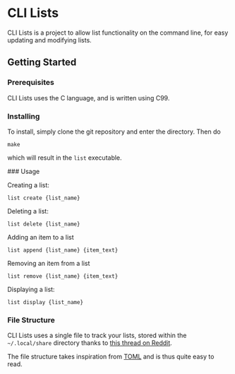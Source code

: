 # CLI Lists

CLI Lists is a project to allow list functionality on the command line, for easy updating and modifying lists.

## Getting Started

### Prerequisites

CLI Lists uses the C language, and is written using C99.

### Installing

To install, simply clone the git repository and enter the directory. Then do

`make`

which will result in the `list` executable.

### Usage

Creating a list:

`list create {list_name}`

Deleting a list:

`list delete {list_name}`

Adding an item to a list

`list append {list_name} {item_text}`

Removing an item from a list

`list remove {list_name} {item_text}`

Displaying a list:

`list display {list_name}`

### File Structure

CLI Lists uses a single file to track your lists, stored within the `~/.local/share` directory
thanks to [this thread on Reddit](https://www.reddit.com/r/linux/comments/971m0z/im_tired_of_folders_littering_my_home_directory/).

The file structure takes inspiration from [TOML](https://github.com/toml-lang/toml) and is thus quite easy to read.
